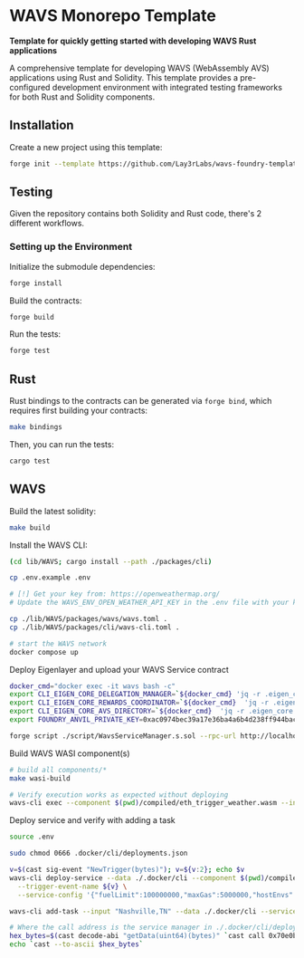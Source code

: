# WAVS Monorepo Template

<!-- ![Rust](https://github.com/gakonst/foundry-rust-template/workflows/Rust/badge.svg)
![Solidity](https://github.com/gakonst/foundry-rust-template/workflows/Solidity/badge.svg)
[![Telegram Chat][tg-badge]][tg-url]

[tg-badge]:
  https://img.shields.io/endpoint?color=neon&style=flat-square&url=https%3A%2F%2Ftg.sumanjay.workers.dev%2Ffoundry_rs
[tg-url]: https://t.me/foundry_rs -->

**Template for quickly getting started with developing WAVS Rust applications**

A comprehensive template for developing WAVS (WebAssembly AVS) applications using Rust and Solidity. This template provides a pre-configured development environment with integrated testing frameworks for both Rust and Solidity components.

## Installation

Create a new project using this template:

```bash
forge init --template https://github.com/Lay3rLabs/wavs-foundry-template my-wavs
```

## Testing

Given the repository contains both Solidity and Rust code, there's 2 different
workflows.

### Setting up the Environment

Initialize the submodule dependencies:

```bash
forge install
```

Build the contracts:

```bash
forge build
```

Run the tests:

```bash
forge test
```

## Rust

Rust bindings to the contracts can be generated via `forge bind`, which requires
first building your contracts:

```bash
make bindings
```

Then, you can run the tests:

```bash
cargo test
```

## WAVS

Build the latest solidity:

```bash
make build
```

Install the WAVS CLI:

```bash
(cd lib/WAVS; cargo install --path ./packages/cli)
```

```bash
cp .env.example .env

# [!] Get your key from: https://openweathermap.org/
# Update the WAVS_ENV_OPEN_WEATHER_API_KEY in the .env file with your key`

cp ./lib/WAVS/packages/wavs/wavs.toml .
cp ./lib/WAVS/packages/cli/wavs-cli.toml .

# start the WAVS network
docker compose up
```

Deploy Eigenlayer and upload your WAVS Service contract

```bash
docker_cmd="docker exec -it wavs bash -c"
export CLI_EIGEN_CORE_DELEGATION_MANAGER=`${docker_cmd} 'jq -r .eigen_core.local.delegation_manager ~/wavs/cli/deployments.json' | tr -d '\r'`
export CLI_EIGEN_CORE_REWARDS_COORDINATOR=`${docker_cmd}  'jq -r .eigen_core.local.rewards_coordinator ~/wavs/cli/deployments.json' | tr -d '\r'`
export CLI_EIGEN_CORE_AVS_DIRECTORY=`${docker_cmd}  'jq -r .eigen_core.local.avs_directory ~/wavs/cli/deployments.json' | tr -d '\r'`
export FOUNDRY_ANVIL_PRIVATE_KEY=0xac0974bec39a17e36ba4a6b4d238ff944bacb478cbed5efcae784d7bf4f2ff80

forge script ./script/WavsServiceManager.s.sol --rpc-url http://localhost:8545 --broadcast --via-ir
```

Build WAVS WASI component(s)

```bash
# build all components/*
make wasi-build

# Verify execution works as expected without deploying
wavs-cli exec --component $(pwd)/compiled/eth_trigger_weather.wasm --input Nashville,TN
```

Deploy service and verify with adding a task

```bash
source .env

sudo chmod 0666 .docker/cli/deployments.json

v=$(cast sig-event "NewTrigger(bytes)"); v=${v:2}; echo $v
wavs-cli deploy-service --data ./.docker/cli --component $(pwd)/compiled/eth_trigger_weather.wasm \
  --trigger-event-name ${v} \
  --service-config '{"fuelLimit":100000000,"maxGas":5000000,"hostEnvs":["WAVS_ENV_OPEN_WEATHER_API_KEY"],"kv":[],"workflowId":"default","componentId":"default"}'

wavs-cli add-task --input "Nashville,TN" --data ./.docker/cli --service-id <Service-ID>

# Where the call address is the service manager in ./.docker/cli/deployments.json
hex_bytes=$(cast decode-abi "getData(uint64)(bytes)" `cast call 0x70e0ba845a1a0f2da3359c97e0285013525ffc49 "getData(uint64)" 1`)
echo `cast --to-ascii $hex_bytes`
```
